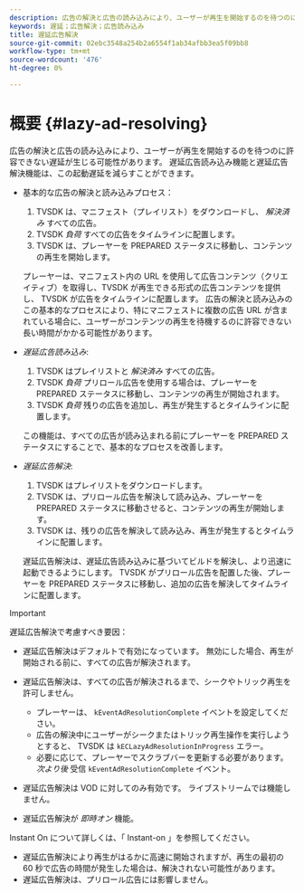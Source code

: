 ```yaml
---
description: 広告の解決と広告の読み込みにより、ユーザーが再生を開始するのを待つのに許容できない遅延が生じる可能性があります。 遅延広告読み込み機能と遅延広告解決機能は、この起動遅延を減らすことができます。
keywords: 遅延；広告解決；広告読み込み
title: 遅延広告解決
source-git-commit: 02ebc3548a254b2a6554f1ab34afbb3ea5f09bb8
workflow-type: tm+mt
source-wordcount: '476'
ht-degree: 0%

---
```


# 概要 {#lazy-ad-resolving}

広告の解決と広告の読み込みにより、ユーザーが再生を開始するのを待つのに許容できない遅延が生じる可能性があります。 遅延広告読み込み機能と遅延広告解決機能は、この起動遅延を減らすことができます。

* 基本的な広告の解決と読み込みプロセス：

   1. TVSDK は、マニフェスト（プレイリスト）をダウンロードし、 *解決済み* すべての広告。
   1. TVSDK *負荷* すべての広告をタイムラインに配置します。
   1. TVSDK は、プレーヤーを PREPARED ステータスに移動し、コンテンツの再生を開始します。

  プレーヤーは、マニフェスト内の URL を使用して広告コンテンツ（クリエイティブ）を取得し、TVSDK が再生できる形式の広告コンテンツを提供し、 TVSDK が広告をタイムラインに配置します。 広告の解決と読み込みのこの基本的なプロセスにより、特にマニフェストに複数の広告 URL が含まれている場合に、ユーザーがコンテンツの再生を待機するのに許容できない長い時間がかかる可能性があります。

* *遅延広告読み込み*:

   1. TVSDK はプレイリストと *解決済み* すべての広告。
   1. TVSDK *負荷* プリロール広告を使用する場合は、プレーヤーを PREPARED ステータスに移動し、コンテンツの再生が開始されます。
   1. TVSDK *負荷* 残りの広告を追加し、再生が発生するとタイムラインに配置します。

  この機能は、すべての広告が読み込まれる前にプレーヤーを PREPARED ステータスにすることで、基本的なプロセスを改善します。

* *遅延広告解決*:

   1. TVSDK はプレイリストをダウンロードします。
   1. TVSDK は、プリロール広告を解決して読み込み、プレーヤーを PREPARED ステータスに移動させると、コンテンツの再生が開始します。
   1. TVSDK は、残りの広告を解決して読み込み、再生が発生するとタイムラインに配置します。

  遅延広告解決は、遅延広告読み込みに基づいてビルドを解決し、より迅速に起動できるようにします。 TVSDK がプリロール広告を配置した後、プレーヤーを PREPARED ステータスに移動し、追加の広告を解決してタイムラインに配置します。

>[!IMPORTANT]
>
>遅延広告解決で考慮すべき要因：
>
>* 遅延広告解決はデフォルトで有効になっています。 無効にした場合、再生が開始される前に、すべての広告が解決されます。
>* 遅延広告解決は、すべての広告が解決されるまで、シークやトリック再生を許可しません。
>
>    * プレーヤーは、 `kEventAdResolutionComplete` イベントを設定してください。
>    * 広告の解決中にユーザーがシークまたはトリック再生操作を実行しようとすると、 TVSDK は `kECLazyAdResolutionInProgress` エラー。
>    * 必要に応じて、プレーヤーでスクラブバーを更新する必要があります。 *次より後* 受信 `kEventAdResolutionComplete` イベント。
>
>* 遅延広告解決は VOD に対してのみ有効です。 ライブストリームでは機能しません。
>* 遅延広告解決が *即時オン* 機能。
>
>  Instant On について詳しくは、「 Instant-on 」を参照してください。
>
>* 遅延広告解決により再生がはるかに高速に開始されますが、再生の最初の 60 秒で広告の時間が発生した場合は、解決されない可能性があります。
>* 遅延広告解決は、プリロール広告には影響しません。
